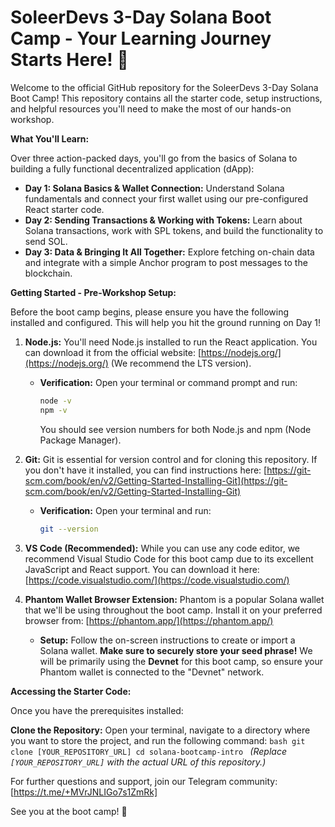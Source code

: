 # SoleerDevs 3-Day Solana Boot Camp - Your Learning Journey Starts Here! 🚀

Welcome to the official GitHub repository for the SoleerDevs 3-Day Solana Boot Camp! This repository contains all the starter code, setup instructions, and helpful resources you'll need to make the most of our hands-on workshop.

**What You'll Learn:**

Over three action-packed days, you'll go from the basics of Solana to building a fully functional decentralized application (dApp):

* **Day 1: Solana Basics & Wallet Connection:** Understand Solana fundamentals and connect your first wallet using our pre-configured React starter code.
* **Day 2: Sending Transactions & Working with Tokens:** Learn about Solana transactions, work with SPL tokens, and build the functionality to send SOL.
* **Day 3: Data & Bringing It All Together:** Explore fetching on-chain data and integrate with a simple Anchor program to post messages to the blockchain.

**Getting Started - Pre-Workshop Setup:**

Before the boot camp begins, please ensure you have the following installed and configured. This will help you hit the ground running on Day 1!

1.  **Node.js:** You'll need Node.js installed to run the React application. You can download it from the official website: [https://nodejs.org/](https://nodejs.org/) (We recommend the LTS version).

    * **Verification:** Open your terminal or command prompt and run:
        ```bash
        node -v
        npm -v
        ```
        You should see version numbers for both Node.js and npm (Node Package Manager).

2.  **Git:** Git is essential for version control and for cloning this repository. If you don't have it installed, you can find instructions here: [https://git-scm.com/book/en/v2/Getting-Started-Installing-Git](https://git-scm.com/book/en/v2/Getting-Started-Installing-Git)

    * **Verification:** Open your terminal and run:
        ```bash
        git --version
        ```

3.  **VS Code (Recommended):** While you can use any code editor, we recommend Visual Studio Code for this boot camp due to its excellent JavaScript and React support. You can download it here: [https://code.visualstudio.com/](https://code.visualstudio.com/)

4.  **Phantom Wallet Browser Extension:** Phantom is a popular Solana wallet that we'll be using throughout the boot camp. Install it on your preferred browser from: [https://phantom.app/](https://phantom.app/)

    * **Setup:** Follow the on-screen instructions to create or import a Solana wallet. **Make sure to securely store your seed phrase!** We will be primarily using the **Devnet** for this boot camp, so ensure your Phantom wallet is connected to the "Devnet" network.

**Accessing the Starter Code:**

Once you have the prerequisites installed:
 
**Clone the Repository:** Open your terminal, navigate to a directory where you want to store the project, and run the following command:
    ```bash
    git clone [YOUR_REPOSITORY_URL]
    cd solana-bootcamp-intro
    ```
    *(Replace `[YOUR_REPOSITORY_URL]` with the actual URL of this repository.)*





For further questions and support, join our Telegram community: [https://t.me/+MVrJNLIGo7s1ZmRk]

See you at the boot camp! 👋
